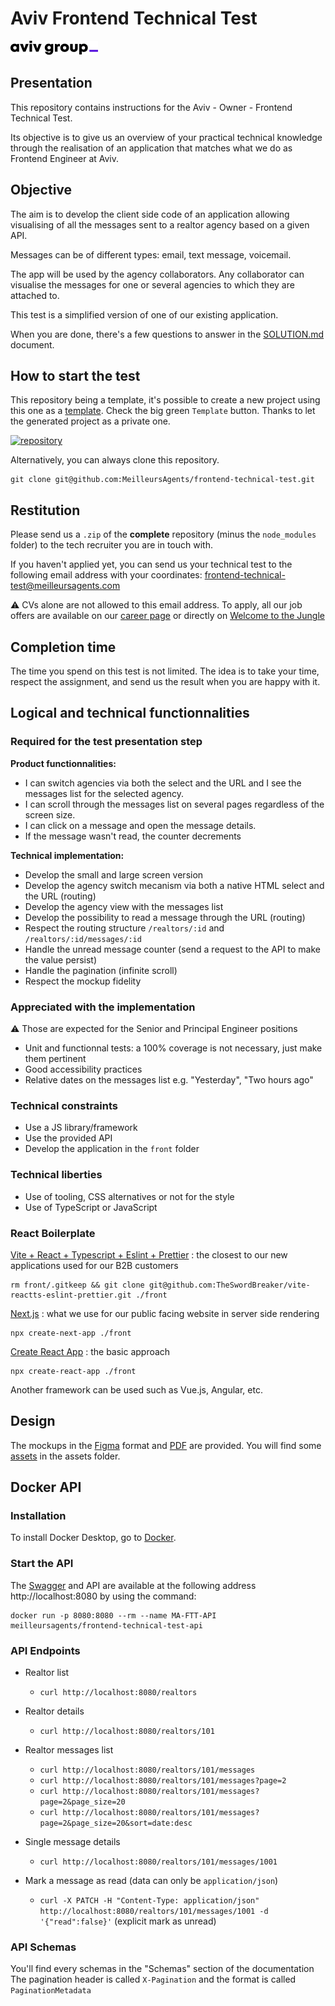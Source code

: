# Aviv Frontend Technical Test

[![Aviv logo](images/logo-aviv.png)](https://www.aviv-group.com/)

## Presentation

This repository contains instructions for the Aviv - Owner - Frontend Technical Test.

Its objective is to give us an overview of your practical technical knowledge through the realisation of an application that matches what we do as Frontend Engineer at Aviv.

## Objective

The aim is to develop the client side code of an application allowing visualising of all the messages sent to a realtor agency based on a given API.

Messages can be of different types: email, text message, voicemail.

The app will be used by the agency collaborators.
Any collaborator can visualise the messages for one or several agencies to which they are attached to.

This test is a simplified version of one of our existing application.

When you are done, there's a few questions to answer in the [SOLUTION.md](SOLUTION.md) document.

## How to start the test

This repository being a template, it's possible to create a new project using this one as a [template](https://github.com/MeilleursAgents/frontend-technical-test/generate). Check the big green `Template` button. Thanks to let the generated project as a private one.

[![repository](images/dépôt-privé.png)](https://github.com/MeilleursAgents/FrontendTechTest/generate)

Alternatively, you can always clone this repository.

    git clone git@github.com:MeilleursAgents/frontend-technical-test.git

## Restitution

Please send us a `.zip` of the **complete** repository (minus the `node_modules` folder) to the tech recruiter you are in touch with.

If you haven't applied yet, you can send us your technical test to the following email address with your coordinates: frontend-technical-test@meilleursagents.com

⚠️ CVs alone are not allowed to this email address. To apply, all our job offers are available on our [career page](https://carriere.meilleursagents.com/) or directly on [Welcome to the Jungle](https://www.welcometothejungle.com/fr/companies/meilleursagents/jobs)

## Completion time

The time you spend on this test is not limited. The idea is to take your time, respect the assignment, and send us the result when you are happy with it.

## Logical and technical functionnalities

### Required for the test presentation step

**Product functionnalities:**

- I can switch agencies via both the select and the URL and I see the messages list for the selected agency.
- I can scroll through the messages list on several pages regardless of the screen size.
- I can click on a message and open the message details.
- If the message wasn't read, the counter decrements

**Technical implementation:**

- Develop the small and large screen version
- Develop the agency switch mecanism via both a native HTML select and the URL (routing)
- Develop the agency view with the messages list
- Develop the possibility to read a message through the URL (routing)
- Respect the routing structure `/realtors/:id` and `/realtors/:id/messages/:id`
- Handle the unread message counter (send a request to the API to make the value persist)
- Handle the pagination (infinite scroll)
- Respect the mockup fidelity


### Appreciated with the implementation

⚠️ Those are expected for the Senior and Principal Engineer positions

- Unit and functionnal tests: a 100% coverage is not necessary, just make them pertinent
- Good accessibility practices
- Relative dates on the messages list e.g. "Yesterday", "Two hours ago"

### Technical constraints

- Use a JS library/framework
- Use the provided API
- Develop the application in the `front` folder

### Technical liberties

- Use of tooling, CSS alternatives or not for the style
- Use of TypeScript or JavaScript

### React Boilerplate

[Vite + React + Typescript + Eslint + Prettier](https://github.com/TheSwordBreaker/vite-reactts-eslint-prettier) : the closest to our new applications used for our B2B customers

    rm front/.gitkeep && git clone git@github.com:TheSwordBreaker/vite-reactts-eslint-prettier.git ./front

[Next.js](https://nextjs.org/docs/api-reference/create-next-app) : what we use for our public facing website in server side rendering

    npx create-next-app ./front

[Create React App](https://create-react-app.dev/) : the basic approach

    npx create-react-app ./front

Another framework can be used such as Vue.js, Angular, etc.

## Design

The mockups in the  [Figma](mockups.fig) format and [PDF](mockups.pdf) are provided.
You will find some [assets](assets) in the assets folder.

## Docker API

### Installation

To install Docker Desktop, go to [Docker](https://www.docker.com/get-started).

### Start the API

The [Swagger](https://swagger.io/solutions/api-documentation/) and API are available at the following address http://localhost:8080 by using the command:

    docker run -p 8080:8080 --rm --name MA-FTT-API meilleursagents/frontend-technical-test-api

### API Endpoints

- Realtor list

  - `curl http://localhost:8080/realtors`

- Realtor details

  - `curl http://localhost:8080/realtors/101`

- Realtor messages list

  - `curl http://localhost:8080/realtors/101/messages`
  - `curl http://localhost:8080/realtors/101/messages?page=2`
  - `curl http://localhost:8080/realtors/101/messages?page=2&page_size=20`
  - `curl http://localhost:8080/realtors/101/messages?page=2&page_size=20&sort=date:desc`

- Single message details

  - `curl http://localhost:8080/realtors/101/messages/1001`

- Mark a message as read (data can only be `application/json`)
  - `curl -X PATCH -H "Content-Type: application/json" http://localhost:8080/realtors/101/messages/1001 -d '{"read":false}'` (explicit mark as unread)

### API Schemas

You'll find every schemas in the "Schemas" section of the documentation
The pagination header is called `X-Pagination` and the format is called `PaginationMetadata`
